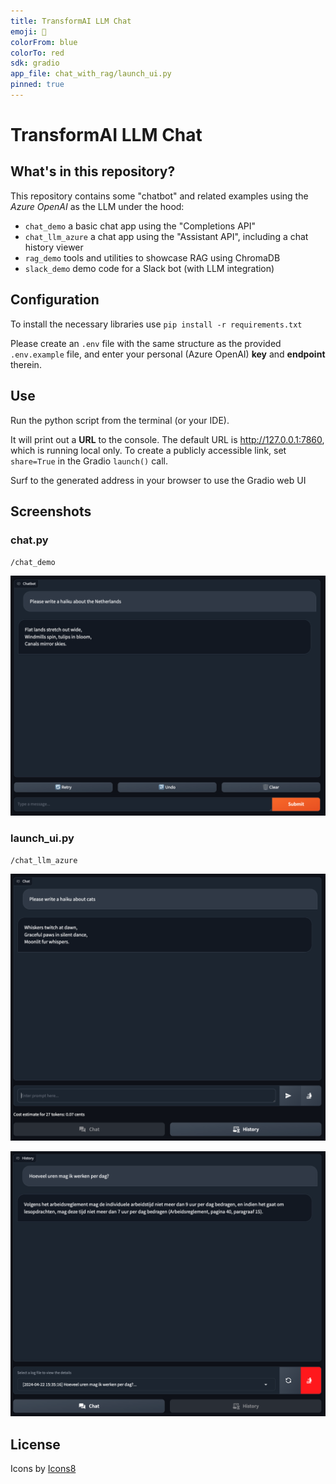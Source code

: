 ```yaml
---
title: TransformAI LLM Chat
emoji: 💬
colorFrom: blue
colorTo: red
sdk: gradio
app_file: chat_with_rag/launch_ui.py
pinned: true
---
```


# TransformAI LLM Chat

## What's in this repository?
This repository contains some "chatbot" and related examples using the _Azure OpenAI_ as the LLM under the hood:
- `chat_demo` a basic chat app using the "Completions API"
- `chat_llm_azure` a chat app using the "Assistant API", including a chat history viewer
- `rag_demo` tools and utilities to showcase RAG using ChromaDB
- `slack_demo` demo code for a Slack bot (with LLM integration)

## Configuration
To install the necessary libraries use `pip install -r requirements.txt`

Please create an `.env` file with the same structure as the provided `.env.example` file, 
and enter your personal (Azure OpenAI) **key** and **endpoint** therein.

## Use
Run the python script from the terminal (or your IDE). 

It will print out a **URL** to the console. 
The default URL is http://127.0.0.1:7860, which is running local only. 
To create a publicly accessible link, set `share=True` in the Gradio `launch()` call.

Surf to the generated address in your browser to use the Gradio web UI

## Screenshots

### chat.py
`/chat_demo`

![gradio-chat.png](assets/screenshots/gradio-chat.png)

### launch_ui.py
`/chat_llm_azure`

![gradio-blocks.png](assets/screenshots/gradio-blocks.png)

![gradio-logviewer.png](assets/screenshots/gradio-logviewer.png)

## License
Icons by <a target="_blank" href="https://icons8.com">Icons8</a>
